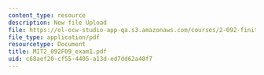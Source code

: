 ```yaml
---
content_type: resource
description: New file Upload
file: https://ol-ocw-studio-app-qa.s3.amazonaws.com/courses/2-092-finite-element-analysis-of-solids-and-fluids-i-fall-2009/c68aef20cf554405a13ded7dd62a48f7_MIT2_092F09_exam1.pdf
file_type: application/pdf
resourcetype: Document
title: MIT2_092F09_exam1.pdf
uid: c68aef20-cf55-4405-a13d-ed7dd62a48f7
---
```

